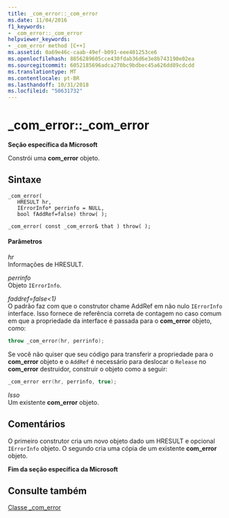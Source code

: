 ```yaml
---
title: _com_error::_com_error
ms.date: 11/04/2016
f1_keywords:
- _com_error::_com_error
helpviewer_keywords:
- _com_error method [C++]
ms.assetid: 0a69e46c-caab-49ef-b091-eee401253ce6
ms.openlocfilehash: 8856289605cce430fdab36d6e3e8b743190e02ea
ms.sourcegitcommit: 6052185696adca270bc9bdbec45a626dd89cdcdd
ms.translationtype: MT
ms.contentlocale: pt-BR
ms.lasthandoff: 10/31/2018
ms.locfileid: "50631732"
---
```

# <a name="comerrorcomerror"></a>_com_error::_com_error

**Seção específica da Microsoft**

Constrói uma **com_error** objeto.

## <a name="syntax"></a>Sintaxe

```
_com_error(
   HRESULT hr,
   IErrorInfo* perrinfo = NULL,
   bool fAddRef=false) throw( );

_com_error( const _com_error& that ) throw( );
```

#### <a name="parameters"></a>Parâmetros

*hr*<br/>
Informações de HRESULT.

*perrinfo*<br/>
Objeto `IErrorInfo`.

*faddref=false&lt;1}*<br/>
O padrão faz com que o construtor chame AddRef em não nulo `IErrorInfo` interface. Isso fornece de referência correta de contagem no caso comum em que a propriedade da interface é passada para o **com_error** objeto, como:

```cpp
throw _com_error(hr, perrinfo);
```

Se você não quiser que seu código para transferir a propriedade para o **com_error** objeto e o `AddRef` é necessário para deslocar o `Release` no **com_error** destruidor, construir o objeto como a seguir:

```cpp
_com_error err(hr, perrinfo, true);
```

*Isso*<br/>
Um existente **com_error** objeto.

## <a name="remarks"></a>Comentários

O primeiro construtor cria um novo objeto dado um HRESULT e opcional `IErrorInfo` objeto. O segundo cria uma cópia de um existente **com_error** objeto.

**Fim da seção específica da Microsoft**

## <a name="see-also"></a>Consulte também

[Classe _com_error](../cpp/com-error-class.md)